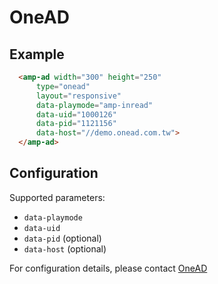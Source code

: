 # OneAD

## Example
```html
  <amp-ad width="300" height="250"
      type="onead"
      layout="responsive"
      data-playmode="amp-inread"
      data-uid="1000126"
      data-pid="1121156"
      data-host="//demo.onead.com.tw">
  </amp-ad>
```
## Configuration
Supported parameters:

- `data-playmode`
- `data-uid`
- `data-pid` (optional)
- `data-host` (optional)

For configuration details, please contact [OneAD](https://www.onead.com.tw/)